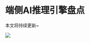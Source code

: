 # 端侧AI推理引擎盘点

本文将持续更新~

![](https://moonstarimg.oss-cn-hangzhou.aliyuncs.com/picgo_img/20211005214647.png)

